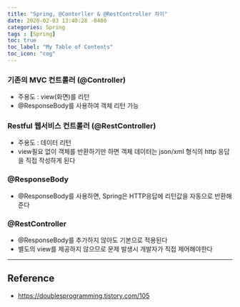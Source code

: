 ```yaml
---
title: "Spring, @Contorller & @RestController 차이"
date: 2020-02-03 13:40:28 -0400
categories: Spring
tags : [Spring]
toc: true
toc_label: "My Table of Contents"
toc_icon: "cog"
---
```

### 기존의 MVC 컨트롤러 (@Controller)
- 주용도 : view(화면)를 리턴
- @ResponseBody를 사용하여 객체 리턴 가능
### Restful 웹서비스 컨트롤러 (@RestController)
- 주용도 : 데이터 리턴
- view필요 없이 객체를 반환하기만 하면 객체 데이터는 json/xml 형식의 http 응답을 직접 작성하게 된다

### @ResponseBody
- @ResponseBody를 사용하면, Spring은 HTTP응답에 리턴값을 자동으로 반환해준다

### @RestController
- @ResponseBody를 추가하지 않아도 기본으로 적용된다
- 별도의 view를 제공하지 않으므로 문제 발생시 개발자가 직접 제어해야한다



---
## Reference
- <https://doublesprogramming.tistory.com/105>
